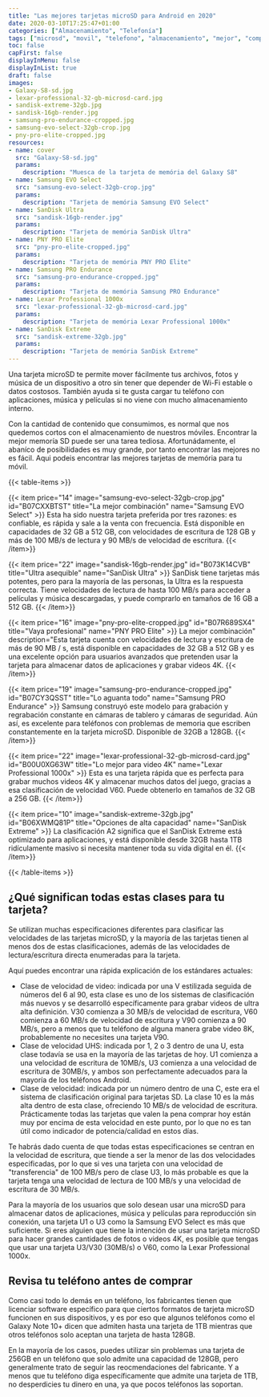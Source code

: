 ```yaml
---
title: "Las mejores tarjetas microSD para Android en 2020"
date: 2020-03-10T17:25:47+01:00
categories: ["Almacenamiento", "Telefonía"]
tags: ["microsd", "movil", "telefono", "almacenamiento", "mejor", "compra", "sandisk", "samsung"]
toc: false
capFirst: false
displayInMenu: false
displayInList: true
draft: false
images:
- Galaxy-S8-sd.jpg
- lexar-professional-32-gb-microsd-card.jpg
- sandisk-extreme-32gb.jpg
- sandisk-16gb-render.jpg
- samsung-pro-endurance-cropped.jpg
- samsung-evo-select-32gb-crop.jpg
- pny-pro-elite-cropped.jpg
resources:
- name: cover
  src: "Galaxy-S8-sd.jpg"
  params:
    description: "Muesca de la tarjeta de memória del Galaxy S8"
- name: Samsung EVO Select
  src: "samsung-evo-select-32gb-crop.jpg"
  params:
    description: "Tarjeta de memória Samsung EVO Select"
- name: SanDisk Ultra
  src: "sandisk-16gb-render.jpg"
  params:
    description: "Tarjeta de memória SanDisk Ultra"
- name: PNY PRO Elite
  src: "pny-pro-elite-cropped.jpg"
  params:
    description: "Tarjeta de memória PNY PRO Elite"
- name: Samsung PRO Endurance
  src: "samsung-pro-endurance-cropped.jpg"
  params:
    description: "Tarjeta de memória Samsung PRO Endurance"
- name: Lexar Professional 1000x
  src: "lexar-professional-32-gb-microsd-card.jpg"
  params:
    description: "Tarjeta de memória Lexar Professional 1000x"
- name: SanDisk Extreme
  src: "sandisk-extreme-32gb.jpg"
  params:
    description: "Tarjeta de memória SanDisk Extreme"
---
```


Una tarjeta microSD te permite mover fácilmente tus archivos, fotos y música de un dispositivo a otro sin tener que depender de Wi-Fi estable o datos costosos. También ayuda si te gusta cargar tu teléfono con aplicaciones, música y películas si no viene con mucho almacenamiento interno.

<!--more-->

Con la cantidad de contenido que consumimos, es normal que nos quedemos cortos con el almacenamiento de nuestros móviles. Encontrar la mejor memoría SD puede ser una tarea tediosa. Afortunádamente, el abaníco de posibilidades es muy grande, por tanto encontrar las mejores no es fácil. Aqui podeis encontrar las mejores tarjetas de memória para tu móvil.

{{< table-items >}}

{{< item price="14" image="samsung-evo-select-32gb-crop.jpg" id="B07CXXBTST" title="La mejor combinación" name="Samsung EVO Select" >}} Esta ha sido nuestra tarjeta preferida por tres razones: es confiable, es rápida y sale a la venta con frecuencia. Está disponible en capacidades de 32 GB a 512 GB, con velocidades de escritura de 128 GB y más de 100 MB/s de lectura y 90 MB/s de velocidad de escritura. {{< /item>}}

{{< item price="22" image="sandisk-16gb-render.jpg" id="B073K14CVB" title="Ultra asequible" name="SanDisk Ultra" >}} SanDisk tiene tarjetas más potentes, pero para la mayoría de las personas, la Ultra es la respuesta correcta. Tiene velocidades de lectura de hasta 100 MB/s para acceder a películas y música descargadas, y puede comprarlo en tamaños de 16 GB a 512 GB. {{< /item>}}

{{< item price="16" image="pny-pro-elite-cropped.jpg" id="B07R689SX4" title="Vaya profesional" name="PNY PRO Elite" >}} La mejor combinación" description="Esta tarjeta cuenta con velocidades de lectura y escritura de más de 90 MB / s, está disponible en capacidades de 32 GB a 512 GB y es una excelente opción para usuarios avanzados que pretenden usar la tarjeta para almacenar datos de aplicaciones y grabar videos 4K. {{< /item>}}

{{< item price="19" image="samsung-pro-endurance-cropped.jpg" id="B07CY3QSST" title="Lo aguanta todo" name="Samsung PRO Endurance" >}} Samsung construyó este modelo para grabación y regrabación constante en cámaras de tablero y cámaras de seguridad. Aún así, es excelente para teléfonos con problemas de memoria que escriben constantemente en la tarjeta microSD. Disponible de 32GB a 128GB. {{< /item>}}

{{< item price="22" image="lexar-professional-32-gb-microsd-card.jpg" id="B00U0XG63W" title="Lo mejor para video 4K" name="Lexar Professional 1000x" >}} Esta es una tarjeta rápida que es perfecta para grabar muchos videos 4K y almacenar muchos datos del juego, gracias a esa clasificación de velocidad V60. Puede obtenerlo en tamaños de 32 GB a 256 GB. {{< /item>}}

{{< item price="10" image="sandisk-extreme-32gb.jpg" id="B06XWMQ81P" title="Opciones de alta capacidad" name="SanDisk Extreme" >}} La clasificación A2 significa que el SanDisk Extreme está optimizado para aplicaciones, y está disponible desde 32GB hasta 1TB ridículamente masivo si necesita mantener toda su vida digital en él. {{< /item>}}

{{< /table-items >}}

## ¿Qué significan todas estas clases para tu tarjeta?

Se utilizan muchas especificaciones diferentes para clasificar las velocidades de las tarjetas microSD, y la mayoría de las tarjetas tienen al menos dos de estas clasificaciones, además de las velocidades de lectura/escritura directa enumeradas para la tarjeta.

Aquí puedes encontrar una rápida explicación de los estándares actuales:

* Clase de velocidad de video: indicada por una V estilizada seguida de números del 6 al 90, esta clase es uno de los sistemas de clasificación más nuevos y se desarrolló específicamente para grabar videos de ultra alta definición. V30 comienza a 30 MB/s de velocidad de escritura, V60 comienza a 60 MB/s de velocidad de escritura y V90 comienza a 90 MB/s, pero a menos que tu teléfono de alguna manera grabe video 8K, probablemente no necesites una tarjeta V90.
* Clase de velocidad UHS: indicada por 1, 2 o 3 dentro de una U, esta clase todavía se usa en la mayoría de las tarjetas de hoy. U1 comienza a una velocidad de escritura de 10MB/s, U3 comienza a una velocidad de escritura de 30MB/s, y ambos son perfectamente adecuados para la mayoría de los teléfonos Android.
* Clase de velocidad: indicada por un número dentro de una C, este era el sistema de clasificación original para tarjetas SD. La clase 10 es la más alta dentro de esta clase, ofreciendo 10 MB/s de velocidad de escritura. Prácticamente todas las tarjetas que valen la pena comprar hoy están muy por encima de esta velocidad en este punto, por lo que no es tan útil como indicador de potencia/calidad en estos días.

Te habrás dado cuenta de que todas estas especificaciones se centran en la velocidad de escritura, que tiende a ser la menor de las dos velocidades especificadas, por lo que si ves una tarjeta con una velocidad de "transferencia" de 100 MB/s pero de clase U3, lo más probable es que la tarjeta tenga una velocidad de lectura de 100 MB/s y una velocidad de escritura de 30 MB/s.

Para la mayoría de los usuarios que solo desean usar una microSD para almacenar datos de aplicaciones, música y películas para reproducción sin conexión,  una tarjeta U1 o U3 como la Samsung EVO Select es más que suficiente. Si eres alguien que tiene la intención de usar una tarjeta microSD para hacer grandes cantidades de fotos o videos 4K, es posible que tengas que usar una tarjeta U3/V30 (30MB/s) o V60, como la Lexar Professional 1000x.

## Revisa tu teléfono antes de comprar

Como casi todo lo demás en un teléfono, los fabricantes tienen que licenciar software específico para que ciertos formatos de tarjeta microSD funcionen en sus dispositivos, y es por eso que algunos teléfonos como el Galaxy Note 10+ dicen que admiten hasta una tarjeta de 1TB mientras que otros teléfonos solo aceptan una tarjeta de hasta 128GB.

En la mayoría de los casos, puedes utilizar sin problemas una tarjeta de 256GB en un teléfono que solo admite una capacidad de 128GB, pero generalmente trato de seguir las reocmendaciones del fabricante. Y a menos que tu teléfono diga específicamente que admite una tarjeta de 1TB, no desperdicies tu dinero en una, ya que pocos teléfonos las soportan.